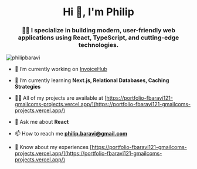 <h1 align="center">Hi 👋, I'm Philip</h1>
<h3 align="center">👨‍💻 I specialize in building modern, user-friendly web applications using React, TypeScript, and cutting-edge technologies.</h3>

<p align="left"> <img src="https://komarev.com/ghpvc/?username=philipbaravi&label=Profile%20views&color=0e75b6&style=flat" alt="philipbaravi" /> </p>

- 🔭 I’m currently working on [InvoiceHub](https://www.invoicehub.space/)

- 🌱 I’m currently learning **Next.js, Relational Databases, Caching Strategies**

- 👨‍💻 All of my projects are available at [https://portfolio-fbaravi121-gmailcoms-projects.vercel.app/](https://portfolio-fbaravi121-gmailcoms-projects.vercel.app/)

- 💬 Ask me about **React**

- 📫 How to reach me **philip.baravi@gmail.com**

- 📄 Know about my experiences [https://portfolio-fbaravi121-gmailcoms-projects.vercel.app/](https://portfolio-fbaravi121-gmailcoms-projects.vercel.app/)

